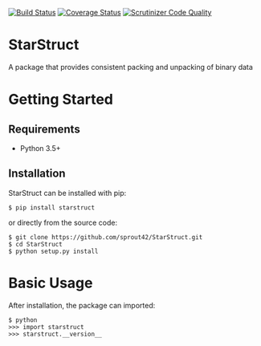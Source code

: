 [![Build Status](https://travis-ci.org/sprout42/StarStruct.svg?branch=master)](https://travis-ci.org/sprout42/StarStruct)
[![Coverage Status](https://coveralls.io/repos/github/sprout42/StarStruct/badge.svg?branch=master)](https://coveralls.io/github/sprout42/StarStruct?branch=master)
[![Scrutinizer Code Quality](https://scrutinizer-ci.com/g/sprout42/StarStruct/badges/quality-score.png?b=master)](https://scrutinizer-ci.com/g/sprout42/StarStruct/?branch=master)

StarStruct
======
A package that provides consistent packing and unpacking of binary data

Getting Started
===============

Requirements
------------

* Python 3.5+

Installation
------------

StarStruct can be installed with pip:

```
$ pip install starstruct
```

or directly from the source code:

```
$ git clone https://github.com/sprout42/StarStruct.git
$ cd StarStruct
$ python setup.py install
```

Basic Usage
===========

After installation, the package can imported:

```
$ python
>>> import starstruct
>>> starstruct.__version__
```
